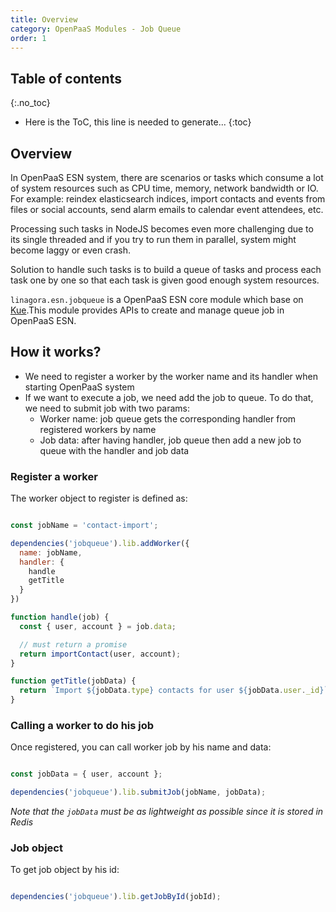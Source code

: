 ```yaml
---
title: Overview
category: OpenPaaS Modules - Job Queue
order: 1
---
```


## Table of contents
{:.no_toc}

* Here is the ToC, this line is needed to generate...
{:toc}

## Overview

In OpenPaaS ESN system, there are scenarios or tasks which consume a lot of system resources such as CPU time, memory, network bandwidth or IO. For example: reindex elasticsearch indices, import contacts and events from files or social accounts, send alarm emails to calendar event attendees, etc.

Processing such tasks in NodeJS becomes even more challenging due to its single threaded and if you try to run them in parallel, system might become laggy or even crash.

Solution to handle such tasks is to build a queue of tasks and process each task one by one so that each task is given good enough system resources.

`linagora.esn.jobqueue` is a OpenPaaS ESN core module which base on [Kue](https://github.com/Automattic/kue).This module provides APIs to create and manage queue job in OpenPaaS ESN.

## How it works?

- We need to register a worker by the worker name and its handler when starting OpenPaaS system
- If we want to execute a job, we need add the job to queue. To do that, we need to submit job with two params:
  - Worker name: job queue gets the corresponding handler from registered workers by name
  - Job data: after having handler, job queue then add a new job to queue with the handler and job data

### Register a worker

The worker object to register is defined as:

```javascript

const jobName = 'contact-import';

dependencies('jobqueue').lib.addWorker({
  name: jobName,
  handler: {
    handle
    getTitle
  }
})

function handle(job) {
  const { user, account } = job.data;

  // must return a promise
  return importContact(user, account);
}

function getTitle(jobData) {
  return `Import ${jobData.type} contacts for user ${jobData.user._id}`;
}

```

### Calling a worker to do his job

Once registered, you can call worker job by his name and data:

```javascript

const jobData = { user, account };

dependencies('jobqueue').lib.submitJob(jobName, jobData);

```

_Note that the `jobData` must be as lightweight as possible since it is stored in Redis_

### Job object

To get job object by his id:

```javascript

dependencies('jobqueue').lib.getJobById(jobId);

```